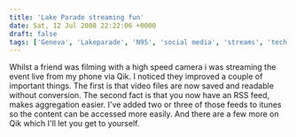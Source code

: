 ```yaml
---
title: 'Lake Parade streaming fun'
date: Sat, 12 Jul 2008 22:22:06 +0000
draft: false
tags: ['Geneva', 'Lakeparade', 'N95', 'social media', 'streams', 'tech related', 'video archive']
---
```


Whilst a friend was filming with a high speed camera i was streaming the event live from my phone via Qik. I noticed they improved a couple of important things. The first is that video files are now saved and readable without conversion. The second fact is that you now have an RSS feed, makes aggregation easier. I've added two or three of those feeds to itunes so the content can be accessed more easily.       And there are a few more on Qik which I'll let you get to yourself.
